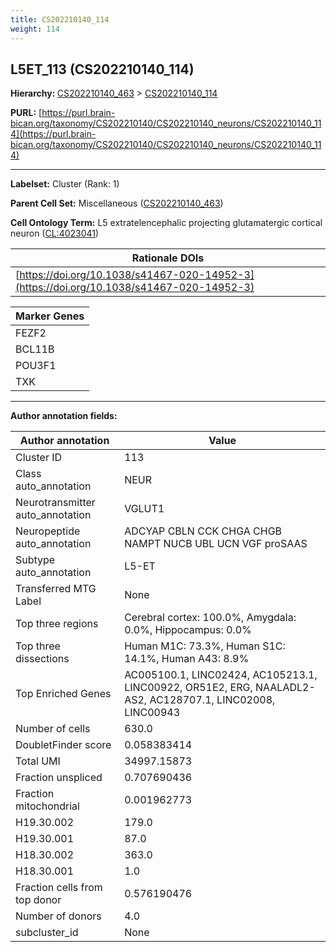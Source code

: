 ```yaml
---
title: CS202210140_114
weight: 114
---
```

## L5ET_113 (CS202210140_114)
<b>Hierarchy: </b>
[CS202210140_463](../CS202210140_463) >
[CS202210140_114](../CS202210140_114)

**PURL:** [https://purl.brain-bican.org/taxonomy/CS202210140/CS202210140_neurons/CS202210140_114](https://purl.brain-bican.org/taxonomy/CS202210140/CS202210140_neurons/CS202210140_114)

---


**Labelset:** Cluster (Rank: 1)

**Parent Cell Set:** Miscellaneous ([CS202210140_463](../CS202210140_463))



**Cell Ontology Term:**  L5 extratelencephalic projecting glutamatergic cortical neuron ([CL:4023041](https://www.ebi.ac.uk/ols/ontologies/cl/terms?obo_id=CL:4023041)) 

| Rationale DOIs |
|----------------|
|[https://doi.org/10.1038/s41467-020-14952-3](https://doi.org/10.1038/s41467-020-14952-3)|

[MARKER GENES.]: #


| Marker Genes |
|--------------|
|FEZF2|
|BCL11B|
|POU3F1|
|TXK|

---

[TRANSFERRED ANNOTATIONS.]: #


[AUTHOR ANNOTATION FIELDS.]: #


**Author annotation fields:**

| Author annotation | Value |
|-------------------|-------|
|Cluster ID|113|
|Class auto_annotation|NEUR|
|Neurotransmitter auto_annotation|VGLUT1|
|Neuropeptide auto_annotation|ADCYAP CBLN CCK CHGA CHGB NAMPT NUCB UBL UCN VGF proSAAS|
|Subtype auto_annotation|L5-ET|
|Transferred MTG Label|None|
|Top three regions|Cerebral cortex: 100.0%, Amygdala: 0.0%, Hippocampus: 0.0%|
|Top three dissections|Human M1C: 73.3%, Human S1C: 14.1%, Human A43: 8.9%|
|Top Enriched Genes|AC005100.1, LINC02424, AC105213.1, LINC00922, OR51E2, ERG, NAALADL2-AS2, AC128707.1, LINC02008, LINC00943|
|Number of cells|630.0|
|DoubletFinder score|0.058383414|
|Total UMI|34997.15873|
|Fraction unspliced|0.707690436|
|Fraction mitochondrial|0.001962773|
|H19.30.002|179.0|
|H19.30.001|87.0|
|H18.30.002|363.0|
|H18.30.001|1.0|
|Fraction cells from top donor|0.576190476|
|Number of donors|4.0|
|subcluster_id|None|
